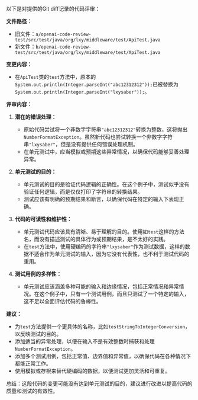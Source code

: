 以下是对提供的Git diff记录的代码评审：

**文件路径：**
- 旧文件：`a/openai-code-review-test/src/test/java/org/lxy/middleware/test/ApiTest.java`
- 新文件：`b/openai-code-review-test/src/test/java/org/lxy/middleware/test/ApiTest.java`

**变更内容：**
- 在`ApiTest`类的`test`方法中，原本的`System.out.println(Integer.parseInt("abc12312312"));`已被替换为`System.out.println(Integer.parseInt("lxysaber"));`。

**评审内容：**

1. **潜在的错误处理：**
   - 原始代码尝试将一个非数字字符串`"abc12312312"`转换为整数，这将抛出`NumberFormatException`。虽然新代码也尝试转换一个非数字字符串`"lxysaber"`，但是没有提供任何错误处理机制。
   - 在单元测试中，应当模拟或预期这些异常情况，以确保代码能够妥善处理异常。

2. **单元测试的目的：**
   - 单元测试的目的是验证代码逻辑的正确性。在这个例子中，测试似乎没有验证任何逻辑，而是仅仅打印了字符串的转换结果。
   - 测试应该有明确的预期结果和断言，以确保代码在特定的输入下表现正确。

3. **代码的可读性和维护性：**
   - 单元测试代码应该具有清晰、易于理解的目的。使用如`test`这样的方法名，而没有描述测试的具体行为或预期结果，是不太好的实践。
   - 在`test`方法中，使用硬编码的字符串`"lxysaber"`作为测试数据，这样的数据不适合作为单元测试的输入，因为它没有代表性，也不利于测试代码的重用。

4. **测试用例的多样性：**
   - 单元测试应该涵盖多种可能的输入和边缘情况，包括正常情况和异常情况。在这个例子中，只有一个测试用例，而且只测试了一个特定的输入，这不足以全面评估代码的鲁棒性。

**建议：**
- 为`test`方法提供一个更具体的名称，比如`testStringToIntegerConversion`，以反映测试的目的。
- 添加适当的异常处理，以便在输入不是有效整数时捕获和处理`NumberFormatException`。
- 添加多个测试用例，包括正常值、边界值和异常值，以确保代码在各种情况下都能正常工作。
- 使用模拟或存根来替代硬编码的数据，以便测试更加灵活和可重复。

总结：这段代码的变更可能没有达到单元测试的目的，建议进行改进以提高代码的质量和测试的有效性。